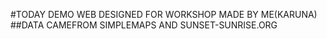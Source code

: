 #TODAY DEMO
WEB DESIGNED FOR WORKSHOP
MADE BY ME(KARUNA)
##DATA
CAMEFROM  SIMPLEMAPS AND SUNSET-SUNRISE.ORG
